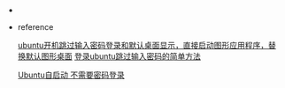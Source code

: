 *   

*   reference

    [ubuntu开机跳过输入密码登录和默认桌面显示，直接启动图形应用程序，替换默认图形桌面](https://blog.csdn.net/QiongJiShengBian/article/details/120506312)
    [登录ubuntu跳过输入密码的简单方法](https://blog.csdn.net/qq_43310597/article/details/106994164)

    [Ubuntu自启动 不需要密码登录](https://blog.csdn.net/weixin_33755557/article/details/92006334?spm=1001.2101.3001.6661.1&utm_medium=distribute.pc_relevant_t0.none-task-blog-2%7Edefault%7ECTRLIST%7ERate-1-92006334-blog-120506312.pc_relevant_multi_platform_whitelistv3&depth_1-utm_source=distribute.pc_relevant_t0.none-task-blog-2%7Edefault%7ECTRLIST%7ERate-1-92006334-blog-120506312.pc_relevant_multi_platform_whitelistv3&utm_relevant_index=1)